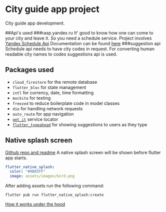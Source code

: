 # City guide app project
City guide app development.

##Api's used
###rasp.yandex.ru
It' good to know how one can come to your city and leave it. So you need a schedule service.
Project involves [Yandex Schedule Api](https://yandex.ru/dev/rasp/raspapi/)
Documentation can be found [here](https://yandex.ru/dev/rasp/doc/concepts/about.html)
###suggestion api
Schedule api needs to have city codes in request. For converting human readable city names to codes
suggestions api is used. 

## Packages used

- `cloud_firestore` for the remote database
- `flutter_bloc` for state management
- `intl` for currency, date, time formatting
- `mockito` for testing
- `freezed` to reduce boilerplate code in model classes
- `dio` for handling network requests
- `auto_route` for app navigation
- [`get_it`](https://pub.dev/packages/get_it) service locator
- [`flutter_typeahead`](https://pub.dev/packages/flutter_typeahead) for showing suggestions to users as they type

## Native splash screen
[Github repo and readme](https://github.com/jonbhanson/flutter_native_splash#readme)
A native splash screen will be shown before flutter app starts.
```yaml
flutter_native_splash:
  color: "#0B85FF"
  image: assets/images/bird.png
```
After adding assets run the following command:
```
flutter pub run flutter_native_splash:create
```
[How it works under the hood](https://github.com/jonbhanson/flutter_native_splash#readme)
